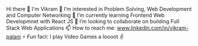 Hi there 👋 I'm Vikram 
👀 I’m interested in Problem Solving, Web Development and Computer Networking
🌱 I’m currently learning Frontend Web Developmnet with React JS
💞️ I’m looking to collaborate on building Full Stack Web Applications
📫 How to reach me: www.linkedin.com/in/vikram-palani
⚡ Fun fact: I play Video Games a loooot ✌️

